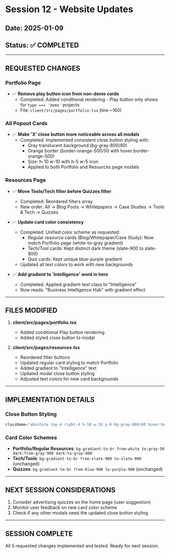 # Session 12 - Website Updates

## Date: 2025-01-09
## Status: ✅ COMPLETED

---

## REQUESTED CHANGES

### Portfolio Page
- ✅ **Remove play button icon from non-demo cards**
  - Completed: Added conditional rendering - Play button only shows for `type === 'demo'` projects
  - File: `client/src/pages/portfolio.tsx` (line ~160)

### All Popout Cards  
- ✅ **Make 'X' close button more noticeable across all modals**
  - Completed: Implemented consistent close button styling with:
    - Gray translucent background (bg-gray-800/80)
    - Orange border (border-orange-500/50 with hover:border-orange-500)
    - Size: h-10 w-10 with h-5 w-5 icon
    - Applied to both Portfolio and Resources page modals

### Resources Page
- ✅ **Move Tools/Tech filter before Quizzes filter**
  - Completed: Reordered filters array
  - New order: All → Blog Posts → Whitepapers → Case Studies → Tools & Tech → Quizzes
  
- ✅ **Update card color consistency**
  - Completed: Unified color scheme as requested:
    - Regular resource cards (Blog/Whitepaper/Case Study): Now match Portfolio page (white-to-gray gradient)
    - Tech/Tool cards: Kept distinct dark theme (slate-900 to slate-800)
    - Quiz cards: Kept unique blue-purple gradient
  - Updated all text colors to work with new backgrounds

- ✅ **Add gradient to 'Intelligence' word in hero**
  - Completed: Applied gradient-text class to "Intelligence"
  - Now reads: "Business Intelligence Hub" with gradient effect

---

## FILES MODIFIED

1. **client/src/pages/portfolio.tsx**
   - Added conditional Play button rendering
   - Added styled close button to modal

2. **client/src/pages/resources.tsx**
   - Reordered filter buttons
   - Updated regular card styling to match Portfolio
   - Added gradient to "Intelligence" text
   - Updated modal close button styling
   - Adjusted text colors for new card backgrounds

---

## IMPLEMENTATION DETAILS

### Close Button Styling
```jsx
className="absolute top-4 right-4 h-10 w-10 p-0 bg-gray-800/80 hover:bg-gray-700/90 border-2 border-orange-500/50 hover:border-orange-500 rounded-lg transition-all duration-200"
```

### Card Color Schemes
- **Portfolio/Regular Resources**: `bg-gradient-to-br from-white to-gray-50 dark:from-gray-900 dark:to-gray-800`
- **Tech/Tools**: `bg-gradient-to-br from-slate-900 to-slate-800` (unchanged)
- **Quizzes**: `bg-gradient-to-br from-blue-900 to-purple-900` (unchanged)

---

## NEXT SESSION CONSIDERATIONS

1. Consider advertising quizzes on the home page (user suggestion)
2. Monitor user feedback on new card color scheme
3. Check if any other modals need the updated close button styling

---

## SESSION COMPLETE
All 5 requested changes implemented and tested. Ready for next session.